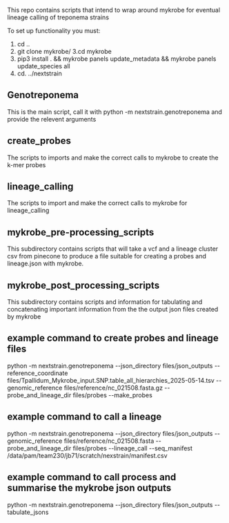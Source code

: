 This repo contains scripts that intend to wrap around mykrobe for eventual lineage calling of treponema strains

To set up functionality you must: 
1. cd ..
2. git clone mykrobe/
3.cd mykrobe
4. pip3 install . && mykrobe panels update_metadata && mykrobe panels update_species all
5. cd. ../nextstrain

## Genotreponema
This is the main script, call it with python -m nextstrain.genotreponema and provide the relevent arguments

## create_probes
The scripts to imports and make the correct calls to mykrobe to create the k-mer probes

## lineage_calling
The scripts to import and make the correct calls to mykrobe for lineage_calling

## mykrobe_pre-processing_scripts
This subdirectory contains scripts that will take a vcf and a lineage cluster csv from pinecone to produce a file suitable for creating a probes and lineage.json with mykrobe.

## mykrobe_post_processing_scripts
This subdirectory contains scripts and information for tabulating and concatenating important information from the the output json files created by mykrobe 

## example command to create probes and lineage files

python -m nextstrain.genotreponema --json_directory files/json_outputs --reference_coordinate files/Tpallidum_Mykrobe_input.SNP.table_all_hierarchies_2025-05-14.tsv --genomic_reference files/reference/nc_021508.fasta.gz --probe_and_lineage_dir files/probes --make_probes

## example command to call a lineage

python -m nextstrain.genotreponema --json_directory files/json_outputs --genomic_reference files/reference/nc_021508.fasta --probe_and_lineage_dir files/probes --lineage_call --seq_manifest /data/pam/team230/jb71/scratch/nexstrain/manifest.csv

## example command to call process and summarise the mykrobe json outputs
python -m nextstrain.genotreponema --json_directory files/json_outputs --tabulate_jsons 